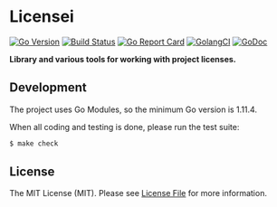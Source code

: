 # Licensei

[![Go Version](https://img.shields.io/badge/go%20version-%3E=1.11.4-orange.svg?style=flat-square)](https://github.com/goph/licensei)
[![Build Status](https://travis-ci.com/goph/licensei.svg?branch=master)](https://travis-ci.com/goph/licensei)
[![Go Report Card](https://goreportcard.com/badge/github.com/goph/licensei?style=flat-square)](https://goreportcard.com/report/github.com/goph/licensei)
[![GolangCI](https://golangci.com/badges/github.com/goph/licensei.svg)](https://golangci.com)
[![GoDoc](http://img.shields.io/badge/godoc-reference-5272B4.svg?style=flat-square)](https://godoc.org/github.com/goph/licensei)

**Library and various tools for working with project licenses.**


## Development

The project uses Go Modules, so the minimum Go version is 1.11.4.

When all coding and testing is done, please run the test suite:

``` bash
$ make check
```


## License

The MIT License (MIT). Please see [License File](LICENSE) for more information.
